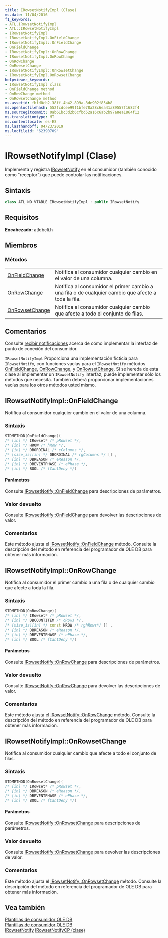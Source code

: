 ```yaml
---
title: IRowsetNotifyImpl (Clase)
ms.date: 11/04/2016
f1_keywords:
- ATL.IRowsetNotifyImpl
- ATL::IRowsetNotifyImpl
- IRowsetNotifyImpl
- IRowsetNotifyImpl.OnFieldChange
- IRowsetNotifyImpl::OnFieldChange
- OnFieldChange
- IRowsetNotifyImpl::OnRowChange
- IRowsetNotifyImpl.OnRowChange
- OnRowChange
- OnRowsetChange
- IRowsetNotifyImpl::OnRowsetChange
- IRowsetNotifyImpl.OnRowsetChange
helpviewer_keywords:
- IRowsetNotifyImpl class
- OnFieldChange method
- OnRowChange method
- OnRowsetChange method
ms.assetid: fbfd0cb2-38ff-4b42-899a-8de902f834b8
ms.openlocfilehash: 552fcdcee99f1bfe78a28c6ea41a89557f1682f4
ms.sourcegitcommit: 0ab61bc3d2b6cfbd52a16c6ab2b97a8ea1864f12
ms.translationtype: MT
ms.contentlocale: es-ES
ms.lasthandoff: 04/23/2019
ms.locfileid: "62390709"
---
```

# <a name="irowsetnotifyimpl-class"></a>IRowsetNotifyImpl (Clase)

Implementa y registra [IRowsetNotify](/previous-versions/windows/desktop/ms712959(v=vs.85)) en el consumidor (también conocido como "receptor") que puede controlar las notificaciones.

## <a name="syntax"></a>Sintaxis

```cpp
class ATL_NO_VTABLE IRowsetNotifyImpl : public IRowsetNotify
```

## <a name="requirements"></a>Requisitos

**Encabezado:** atldbcli.h

## <a name="members"></a>Miembros

### <a name="methods"></a>Métodos

|||
|-|-|
|[OnFieldChange](#onfieldchange)|Notifica al consumidor cualquier cambio en el valor de una columna.|
|[OnRowChange](#onrowchange)|Notifica al consumidor el primer cambio a una fila o de cualquier cambio que afecte a toda la fila.|
|[OnRowsetChange](#onrowsetchange)|Notifica al consumidor cualquier cambio que afecte a todo el conjunto de filas.|

## <a name="remarks"></a>Comentarios

Consulte [recibir notificaciones](../../data/oledb/receiving-notifications.md) acerca de cómo implementar la interfaz de punto de conexión del consumidor.

`IRowsetNotifyImpl` Proporciona una implementación ficticia para `IRowsetNotify`, con funciones vacías para el `IRowsetNotify` métodos [OnFieldChange](/previous-versions/windows/desktop/ms715961(v=vs.85)), [OnRowChange](/previous-versions/windows/desktop/ms722694(v=vs.85)), y [OnRowsetChange](/previous-versions/windows/desktop/ms722669(v=vs.85)). Si se hereda de esta clase al implementar un `IRowsetNotify` interfaz, puede implementar sólo los métodos que necesita. También deberá proporcionar implementaciones vacías para los otros métodos usted mismo.

## <a name="onfieldchange"></a> IRowsetNotifyImpl::OnFieldChange

Notifica al consumidor cualquier cambio en el valor de una columna.

### <a name="syntax"></a>Sintaxis

```cpp
STDMETHOD(OnFieldChange)(
/* [in] */ IRowset* /* pRowset */,
/* [in] */ HROW /* hRow */,
/* [in] */ DBORDINAL /* cColumns */,
/* [size_is][in] */ DBORDINAL /* rgColumns */ [] ,
/* [in] */ DBREASON /* eReason */,
/* [in] */ DBEVENTPHASE /* ePhase */,
/* [in] */ BOOL /* fCantDeny */)
```

#### <a name="parameters"></a>Parámetros

Consulte [IRowsetNotify::OnFieldChange](/previous-versions/windows/desktop/ms715961(v=vs.85)) para descripciones de parámetros.

### <a name="return-value"></a>Valor devuelto

Consulte [IRowsetNotify::OnFieldChange](/previous-versions/windows/desktop/ms715961(v=vs.85)) para devolver las descripciones de valor.

### <a name="remarks"></a>Comentarios

Este método ajusta el [IRowsetNotify::OnFieldChange](/previous-versions/windows/desktop/ms715961(v=vs.85)) método. Consulte la descripción del método en referencia del programador de OLE DB para obtener más información.

## <a name="onrowchange"></a> IRowsetNotifyImpl::OnRowChange

Notifica al consumidor el primer cambio a una fila o de cualquier cambio que afecte a toda la fila.

### <a name="syntax"></a>Sintaxis

```cpp
STDMETHOD(OnRowChange)(
/* [in] */ IRowset* /* pRowset */,
/* [in] */ DBCOUNTITEM /* cRows */,
/* [size_is][in] */ const HROW /* rghRows*/ [] ,
/* [in] */ DBREASON /* eReason */,
/* [in] */ DBEVENTPHASE /* ePhase */,
/* [in] */ BOOL /* fCantDeny */)
```

#### <a name="parameters"></a>Parámetros

Consulte [IRowsetNotify::OnRowChange](/previous-versions/windows/desktop/ms722694(v=vs.85)) para descripciones de parámetros.

### <a name="return-value"></a>Valor devuelto

Consulte [IRowsetNotify::OnRowChange](/previous-versions/windows/desktop/ms722694(v=vs.85)) para devolver las descripciones de valor.

### <a name="remarks"></a>Comentarios

Este método ajusta el [IRowsetNotify::OnRowChange](/previous-versions/windows/desktop/ms722694(v=vs.85)) método. Consulte la descripción del método en referencia del programador de OLE DB para obtener más información.

## <a name="onrowsetchange"></a> IRowsetNotifyImpl::OnRowsetChange

Notifica al consumidor cualquier cambio que afecte a todo el conjunto de filas.

### <a name="syntax"></a>Sintaxis

```cpp
STDMETHOD(OnRowsetChange)(
/* [in] */ IRowset* /* pRowset */,
/* [in] */ DBREASON /* eReason */,
/* [in] */ DBEVENTPHASE /* ePhase */,
/* [in] */ BOOL /* fCantDeny */)
```

#### <a name="parameters"></a>Parámetros

Consulte [IRowsetNotify::OnRowsetChange](/previous-versions/windows/desktop/ms722669(v=vs.85)) para descripciones de parámetros.

### <a name="return-value"></a>Valor devuelto

Consulte [IRowsetNotify::OnRowsetChange](/previous-versions/windows/desktop/ms722669(v=vs.85)) para devolver las descripciones de valor.

### <a name="remarks"></a>Comentarios

Este método ajusta el [IRowsetNotify::OnRowsetChange](/previous-versions/windows/desktop/ms722669(v=vs.85)) método. Consulte la descripción del método en referencia del programador de OLE DB para obtener más información.

## <a name="see-also"></a>Vea también

[Plantillas de consumidor OLE DB](../../data/oledb/ole-db-consumer-templates-cpp.md)<br/>
[Plantillas de consumidor OLE DB](../../data/oledb/ole-db-consumer-templates-cpp.md)<br/>
[IRowsetNotify](/previous-versions/windows/desktop/ms712959(v=vs.85))
[IRowsetNotifyCP (clase)](../../data/oledb/irowsetnotifycp-class.md)